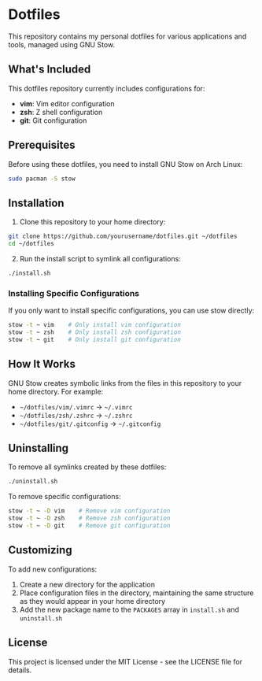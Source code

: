 # Dotfiles

This repository contains my personal dotfiles for various applications and tools, managed using GNU Stow.

## What's Included

This dotfiles repository currently includes configurations for:

- **vim**: Vim editor configuration
- **zsh**: Z shell configuration
- **git**: Git configuration

## Prerequisites

Before using these dotfiles, you need to install GNU Stow on Arch Linux:

```bash
sudo pacman -S stow
```

## Installation

1. Clone this repository to your home directory:

```bash
git clone https://github.com/yourusername/dotfiles.git ~/dotfiles
cd ~/dotfiles
```

2. Run the install script to symlink all configurations:

```bash
./install.sh
```

### Installing Specific Configurations

If you only want to install specific configurations, you can use stow directly:

```bash
stow -t ~ vim    # Only install vim configuration
stow -t ~ zsh    # Only install zsh configuration
stow -t ~ git    # Only install git configuration
```

## How It Works

GNU Stow creates symbolic links from the files in this repository to your home directory. For example:

- `~/dotfiles/vim/.vimrc` → `~/.vimrc`
- `~/dotfiles/zsh/.zshrc` → `~/.zshrc`
- `~/dotfiles/git/.gitconfig` → `~/.gitconfig`

## Uninstalling

To remove all symlinks created by these dotfiles:

```bash
./uninstall.sh
```

To remove specific configurations:

```bash
stow -t ~ -D vim    # Remove vim configuration
stow -t ~ -D zsh    # Remove zsh configuration
stow -t ~ -D git    # Remove git configuration
```

## Customizing

To add new configurations:

1. Create a new directory for the application
2. Place configuration files in the directory, maintaining the same structure as they would appear in your home directory
3. Add the new package name to the `PACKAGES` array in `install.sh` and `uninstall.sh`

## License

This project is licensed under the MIT License - see the LICENSE file for details.
